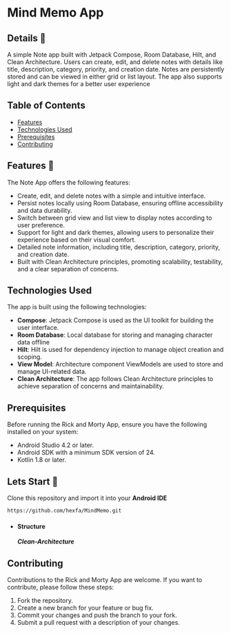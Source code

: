 # Mind Memo App

## Details 📜

A simple Note app built with Jetpack Compose, Room Database, Hilt, and Clean Architecture.
Users can create, edit, and delete notes with details like title, description, category, priority, and creation date.
Notes are persistently stored and can be viewed in either grid or list layout.
The app also supports light and dark themes for a better user experience

## Table of Contents

- [Features](#features)
- [Technologies Used](#technologies-used)
- [Prerequisites](#prerequisites)
- [Contributing](#contributing)

## Features 🚩

The Note App offers the following features:

- Create, edit, and delete notes with a simple and intuitive interface.
- Persist notes locally using Room Database, ensuring offline accessibility and data durability.
- Switch between grid view and list view to display notes according to user preference.
- Support for light and dark themes, allowing users to personalize their experience based on their
  visual comfort.
- Detailed note information, including title, description, category, priority, and creation date.
- Built with Clean Architecture principles, promoting scalability, testability, and a clear
  separation of concerns.

## Technologies Used

The app is built using the following technologies:

- **Compose**: Jetpack Compose is used as the UI toolkit for building the user interface.
- **Room Database**: Local database for storing and managing character data offline
- **Hilt**: Hilt is used for dependency injection to manage object creation and scoping.
- **View Model**: Architecture component ViewModels are used to store and manage UI-related data.
- **Clean Architecture**: The app follows Clean Architecture principles to achieve separation of
  concerns and maintainability.

## Prerequisites

Before running the Rick and Morty App, ensure you have the following installed on your system:

- Android Studio 4.2 or later.
- Android SDK with a minimum SDK version of 24.
- Kotlin 1.8 or later.

## Lets Start 🕺

Clone this repository and import it into your **Android IDE**

```bash
https://github.com/hexfa/MindMemo.git
```

- #### Structure
  **_Clean-Architecture_**

## Contributing

Contributions to the Rick and Morty App are welcome. If you want to contribute, please follow these
steps:

1. Fork the repository.
2. Create a new branch for your feature or bug fix.
3. Commit your changes and push the branch to your fork.
4. Submit a pull request with a description of your changes.